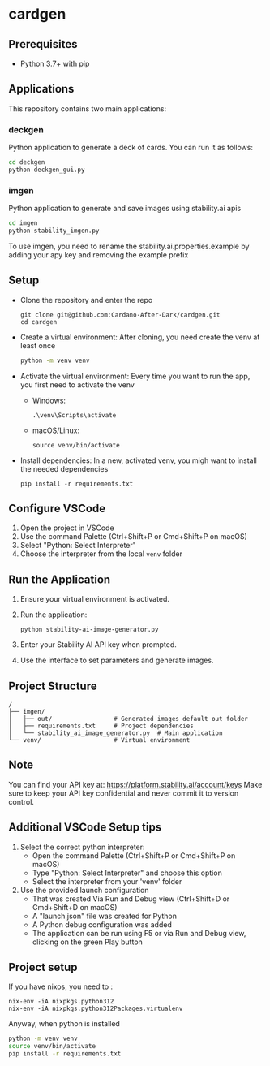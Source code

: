 # cardgen

## Prerequisites

- Python 3.7+ with pip

## Applications

This repository contains two main applications: 

### deckgen
Python application to generate a deck of cards. You can run it as follows:
```bash
cd deckgen
python deckgen_gui.py
```
### imgen
Python application to generate and save images using stability.ai apis
```bash
cd imgen
python stability_imgen.py
```
To use imgen, you need to rename the stability.ai.properties.example by adding your apy key and removing the example prefix

## Setup

 - Clone the repository and enter the repo
   ```
   git clone git@github.com:Cardano-After-Dark/cardgen.git
   cd cardgen
   ```

 - Create a virtual environment:
   After cloning, you need create the venv at least once
   ```bash
   python -m venv venv
   ```

 - Activate the virtual environment:
   Every time you want to run the app, you first need to activate the venv
   - Windows:
     ```
     .\venv\Scripts\activate
     ```
   - macOS/Linux:
     ```
     source venv/bin/activate
     ```

 - Install dependencies:
   In a new, activated venv, you migh want to install the needed dependencies
   ```
   pip install -r requirements.txt
   ```

## Configure VSCode

1. Open the project in VSCode
2. Use the command Palette (Ctrl+Shift+P or Cmd+Shift+P on macOS)
3. Select "Python: Select Interpreter"
4. Choose the interpreter from the local `venv` folder

## Run the Application

1. Ensure your virtual environment is activated.

2. Run the application:
   ```
   python stability-ai-image-generator.py
   ```

3. Enter your Stability AI API key when prompted.

4. Use the interface to set parameters and generate images.

## Project Structure

```
/
├── imgen/
│   ├── out/                 # Generated images default out folder
│   ├── requirements.txt     # Project dependencies
│   └── stability_ai_image_generator.py  # Main application
└── venv/                    # Virtual environment
```

## Note

You can find your API key at: https://platform.stability.ai/account/keys
Make sure to keep your API key confidential and never commit it to version control.


## Additional VSCode Setup tips

1. Select the correct python interpreter: 
    - Open the command Palette (Ctrl+Shift+P or Cmd+Shift+P on macOS)
    - Type "Python: Select Interpreter" and choose this option
    - Select the interpreter from your 'venv' folder
2. Use the provided launch configuration
    - That was created Via Run and Debug view (Ctrl+Shift+D or Cmd+Shift+D on macOS)
    - A "launch.json" file was created for Python
    - A Python debug configuration was added
    - The application can be run using F5 or via Run and Debug view, clicking on the green Play button

## Project setup

If you have nixos,  you need to : 
```
nix-env -iA nixpkgs.python312
nix-env -iA nixpkgs.python312Packages.virtualenv

```

Anyway, when python is installed 

``` bash
python -m venv venv
source venv/bin/activate
pip install -r requirements.txt
```



